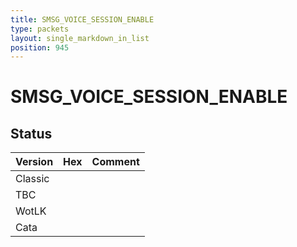 ```yaml
---
title: SMSG_VOICE_SESSION_ENABLE
type: packets
layout: single_markdown_in_list
position: 945
---
```


# SMSG_VOICE_SESSION_ENABLE

## Status

Version | Hex | Comment
---------- | ---------- | ---------- 
Classic |  |  
TBC |  |  
WotLK |  |  
Cata |  |  
